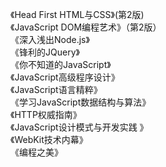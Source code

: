 《Head First HTML与CSS》(第2版)  
《JavaScript DOM编程艺术》（第2版）  
《深入浅出Node.js》  
《锋利的JQuery》  
《你不知道的JavaScript》  
《JavaScript高级程序设计》  
《JavaScript语言精粹》  
《学习JavaScript数据结构与算法》  
《HTTP权威指南》  
《JavaScript设计模式与开发实践 》  
《WebKit技术内幕》  
《编程之美》
